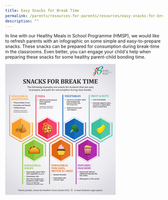 ```yaml
---
title: Easy Snacks for Break Time
permalink: /parents/resources-for-parents/resources/easy-snacks-for-break-time/
description: ""
---
```

<p>In line with our Healthy Meals in School Programme (HMSP), we would like to refresh parents with an infographic on some simple and easy-to-prepare snacks. These snacks can be prepared for consumption during break-time in the classrooms. Even better, you can engage your child's help when preparing these snacks for some healthy parent-child bonding time.</p>
<img style="width: 70%;" src="/images/Snacks%20for%20Break%20Time_HPB.jpg">